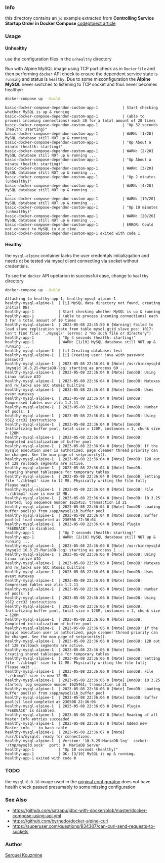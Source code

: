 ### Info
this directory contains an `jq` example extracted from  __Controlling Service Startup Order in Docker Compose__ [codeptoject article](https://www.codeproject.com/Articles/1260230/Controlling-Service-Startup-Order-in-Docker-Compos)
### Usage

#### Unhealthy

use the configuration files in the `unhealthy` directory

Run with Alpine MySQL image  using TCP port check as in `Dockerfile` and then performing `docker` API  check to ensure the dependent service state is `running` and status is `healthy`. Due to some misconfiguration the __Alpine__ __MySQL__ never  switches to listening to TCP socket and thus never becomes healthyr:

```sh
docker-compose up --build
```
```text
basic-docker-compose-dependon-custom-app-1           | Start checking whether MySQL is up & running
basic-docker-compose-dependon-custom-app-1           | (able to process incoming connections) each 30 for a total amount of 20 times
basic-docker-compose-dependon-custom-app-1           | "Up 32 seconds (health: starting)"
basic-docker-compose-dependon-custom-app-1           | WARN: [1/20] MySQL database still NOT up & running ...
basic-docker-compose-dependon-custom-app-1           | "Up About a minute (health: starting)"
basic-docker-compose-dependon-custom-app-1           | WARN: [2/20] MySQL database still NOT up & running ...
basic-docker-compose-dependon-custom-app-1           | "Up About a minute (health: starting)"
basic-docker-compose-dependon-custom-app-1           | WARN: [3/20] MySQL database still NOT up & running ...
basic-docker-compose-dependon-custom-app-1           | "Up 2 minutes (unhealthy)"
basic-docker-compose-dependon-custom-app-1           | WARN: [4/20] MySQL database still NOT up & running ...
...
basic-docker-compose-dependon-custom-app-1           | WARN: [19/20] MySQL database still NOT up & running ...
basic-docker-compose-dependon-custom-app-1           | "Up 10 minutes (unhealthy)"
basic-docker-compose-dependon-custom-app-1           | WARN: [20/20] MySQL database still NOT up & running ...
basic-docker-compose-dependon-custom-app-1           | ERROR: Could not connect to MySQL in due time.
basic-docker-compose-dependon-custom-app-1 exited with code 1

```

#### Healthy
the `mysql-alpine` container lacks the user credentals initializqation and needs ot be tested via mysql client connecting via socket without credentials.

To see the `docker` API opetarion in successful case, change to `healthy` directory 

```sh
docker-compose up --build
```
```text
Attaching to healthy-app-1, healthy-mysql-alpine-1
healthy-mysql-alpine-1  | [i] MySQL data directory not found, creating initial DBs
healthy-app-1           | Start checking whether MySQL is up & running
healthy-app-1           | (able to process incoming connections) each 3 for a total amount of 10 times
healthy-mysql-alpine-1  | 2023-05-08 22:35:59 6 [Warning] Failed to load slave replication state from table mysql.gtid_slave_pos: 1017: Can't find file: './mysql/' (errno: 2 "No such file or directory")
healthy-app-1           | "Up 4 seconds (health: starting)"
healthy-app-1           | WARN: [1/10] MySQL database still NOT up & running ...
healthy-mysql-alpine-1  | [i] Creating database: test
healthy-mysql-alpine-1  | [i] Creating user: java with password password
healthy-mysql-alpine-1  | 2023-05-08 22:36:04 0 [Note] /usr/bin/mysqld (mysqld 10.3.25-MariaDB-log) starting as process 69 ...
healthy-mysql-alpine-1  | 2023-05-08 22:36:04 0 [Note] InnoDB: Using Linux native AIO
healthy-mysql-alpine-1  | 2023-05-08 22:36:04 0 [Note] InnoDB: Mutexes and rw_locks use GCC atomic builtins
healthy-mysql-alpine-1  | 2023-05-08 22:36:04 0 [Note] InnoDB: Uses event mutexes
healthy-mysql-alpine-1  | 2023-05-08 22:36:04 0 [Note] InnoDB: Compressed tables use zlib 1.2.11
healthy-mysql-alpine-1  | 2023-05-08 22:36:04 0 [Note] InnoDB: Number of pools: 1
healthy-mysql-alpine-1  | 2023-05-08 22:36:04 0 [Note] InnoDB: Using SSE2 crc32 instructions
healthy-mysql-alpine-1  | 2023-05-08 22:36:04 0 [Note] InnoDB: Initializing buffer pool, total size = 128M, instances = 1, chunk size = 128M
healthy-mysql-alpine-1  | 2023-05-08 22:36:04 0 [Note] InnoDB: Completed initialization of buffer pool
healthy-mysql-alpine-1  | 2023-05-08 22:36:04 0 [Note] InnoDB: If the mysqld execution user is authorized, page cleaner thread priority can be changed. See the man page of setpriority().
healthy-mysql-alpine-1  | 2023-05-08 22:36:04 0 [Note] InnoDB: 128 out of 128 rollback segments are active.
healthy-mysql-alpine-1  | 2023-05-08 22:36:04 0 [Note] InnoDB: Creating shared tablespace for temporary tables
healthy-mysql-alpine-1  | 2023-05-08 22:36:04 0 [Note] InnoDB: Setting file './ibtmp1' size to 12 MB. Physically writing the file full; Please wait ...
healthy-mysql-alpine-1  | 2023-05-08 22:36:04 0 [Note] InnoDB: File './ibtmp1' size is now 12 MB.
healthy-mysql-alpine-1  | 2023-05-08 22:36:04 0 [Note] InnoDB: 10.3.25 started; log sequence number 1625452; transaction id 21
healthy-mysql-alpine-1  | 2023-05-08 22:36:04 0 [Note] InnoDB: Loading buffer pool(s) from /app/mysql/ib_buffer_pool
healthy-mysql-alpine-1  | 2023-05-08 22:36:04 0 [Note] InnoDB: Buffer pool(s) load completed at 230508 22:36:04
healthy-mysql-alpine-1  | 2023-05-08 22:36:04 0 [Note] Plugin 'FEEDBACK' is disabled.
healthy-app-1           | "Up 7 seconds (health: starting)"
healthy-app-1           | WARN: [2/10] MySQL database still NOT up & running ...
healthy-mysql-alpine-1  | 2023-05-08 22:36:06 0 [Note] /usr/bin/mysqld (mysqld 10.3.25-MariaDB-log) starting as process 1 ...
healthy-mysql-alpine-1  | 2023-05-08 22:36:06 0 [Note] InnoDB: Using Linux native AIO
healthy-mysql-alpine-1  | 2023-05-08 22:36:06 0 [Note] InnoDB: Mutexes and rw_locks use GCC atomic builtins
healthy-mysql-alpine-1  | 2023-05-08 22:36:06 0 [Note] InnoDB: Uses event mutexes
healthy-mysql-alpine-1  | 2023-05-08 22:36:06 0 [Note] InnoDB: Compressed tables use zlib 1.2.11
healthy-mysql-alpine-1  | 2023-05-08 22:36:06 0 [Note] InnoDB: Number of pools: 1
healthy-mysql-alpine-1  | 2023-05-08 22:36:06 0 [Note] InnoDB: Using SSE2 crc32 instructions
healthy-mysql-alpine-1  | 2023-05-08 22:36:06 0 [Note] InnoDB: Initializing buffer pool, total size = 128M, instances = 1, chunk size = 128M
healthy-mysql-alpine-1  | 2023-05-08 22:36:06 0 [Note] InnoDB: Completed initialization of buffer pool
healthy-mysql-alpine-1  | 2023-05-08 22:36:06 0 [Note] InnoDB: If the mysqld execution user is authorized, page cleaner thread priority can be changed. See the man page of setpriority().
healthy-mysql-alpine-1  | 2023-05-08 22:36:06 0 [Note] InnoDB: 128 out of 128 rollback segments are active.
healthy-mysql-alpine-1  | 2023-05-08 22:36:06 0 [Note] InnoDB: Creating shared tablespace for temporary tables
healthy-mysql-alpine-1  | 2023-05-08 22:36:06 0 [Note] InnoDB: Setting file './ibtmp1' size to 12 MB. Physically writing the file full; Please wait ...
healthy-mysql-alpine-1  | 2023-05-08 22:36:06 0 [Note] InnoDB: File './ibtmp1' size is now 12 MB.
healthy-mysql-alpine-1  | 2023-05-08 22:36:06 0 [Note] InnoDB: 10.3.25 started; log sequence number 1625461; transaction id 21
healthy-mysql-alpine-1  | 2023-05-08 22:36:06 0 [Note] InnoDB: Loading buffer pool(s) from /app/mysql/ib_buffer_pool
healthy-mysql-alpine-1  | 2023-05-08 22:36:06 0 [Note] InnoDB: Buffer pool(s) load completed at 230508 22:36:06
healthy-mysql-alpine-1  | 2023-05-08 22:36:06 0 [Note] Plugin 'FEEDBACK' is disabled.
healthy-mysql-alpine-1  | 2023-05-08 22:36:07 0 [Note] Reading of all Master_info entries succeeded
healthy-mysql-alpine-1  | 2023-05-08 22:36:07 0 [Note] Added new Master_info '' to hash table
healthy-mysql-alpine-1  | 2023-05-08 22:36:07 0 [Note] /usr/bin/mysqld: ready for connections.
healthy-mysql-alpine-1  | Version: '10.3.25-MariaDB-log'  socket: '/tmp/mysqld.sock'  port: 0  MariaDB Server
healthy-app-1           | "Up 10 seconds (healthy)"
healthy-app-1           | OK: [3/10] MySQL is up & running.
healthy-app-1 exited with code 0
```

### TODO

the `mysql:8.0.18` image used in the [original configuraton](https://github.com/satrapu/jdbc-with-docker/blob/master/docker-compose-using-api.yml)
does not have health check passed presumably to some missing configuration

### See Also
  * https://github.com/satrapu/jdbc-with-docker/blob/master/docker-compose-using-api.yml
  * https://github.com/byrnedo/docker-alpine-curl
  * https://superuser.com/questions/834307/can-curl-send-requests-to-sockets

### Author
[Serguei Kouzmine](kouzmine_serguei@yahoo.com)
